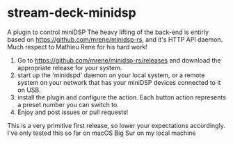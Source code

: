 # stream-deck-minidsp
 A plugin to control miniDSP
 The heavy lifting of the back-end is entirly based on https://github.com/mrene/minidsp-rs, and it's HTTP API daemon. Much respect to Mathieu Rene for his hard work!

1. Go to https://github.com/mrene/minidsp-rs/releases and download the appropriate release for your system.
2. start up the 'minidspd' daemon on your local system, or a remote system on your network that has your miniDSP devices connected to it on USB.
3. install the plugin and configure the action. Each button action represents a preset number you can switch to.
4. Enjoy and post issues or pull requests!

This is a very primitive first release, so lower your expectations accordingly.
I've only tested this so far on macOS Big Sur on my local machine
